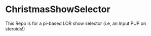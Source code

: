 # ChristmasShowSelector
This Repo is for a pi-based LOR show selector (i.e, an Input PUP on steroids!)
